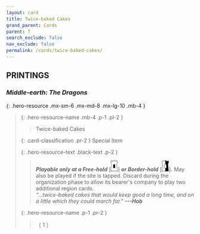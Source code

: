 ```yaml
---
layout: card
title: Twice-baked Cakes
grand_parent: Cards
parent: T
search_exclude: false
nav_exclude: false
permalink: /cards/twice-baked-cakes/
---
```


## PRINTINGS


### _Middle-earth: The Dragons_

{: .hero-resource .mx-sm-6 .mx-md-8 .mx-lg-10 .mb-4 }
> {: .hero-resource-name .mb-4 .p-1 .pl-2 }
> > <div class="card-mp"></div>
> > <div class="card-name">Twice-baked Cakes</div>
>
> {: .card-classification .pr-2 }
> Special Item
>
> {: .hero-resource-text .black-text .p-2 }
> > ***Playable only at a Free-hold*** \[![](/assets/images/free-hold.svg)] ***or Border-hold*** \[![](/assets/images/border-hold.svg)]***.*** May also be played if the site is tapped. Discard during the organization phase to allow its bearer's company to play two additional region cards.   <br>_“...twice-baked cakes that would keep good a long time, and on a little which they could march far."_ ***---&#65279;Hob*** 
> 
> {: .hero-resource-name .p-1 .pr-2 }
> > <div class="card-shield"></div>
> > <div class="card-corruption">〔 1 〕</div>
